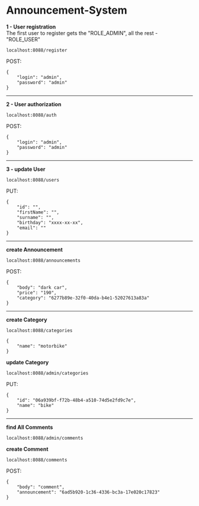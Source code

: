 # Announcement-System
**1 - User registration**  
The first user to register gets the "ROLE_ADMIN", all the rest - "ROLE_USER"  

    localhost:8088/register
 POST:

    {
        "login": "admin",
        "password": "admin"
    }
-----------------------------------------------------------------------------
**2 - User authorization**

    localhost:8088/auth
POST:

    {
        "login": "admin",
        "password": "admin"
    }
-----------------------------------------------------------------------------
**3 - update User**

    localhost:8088/users
PUT:

    {
        "id": "",
        "firstName": "",
        "surname": "",
        "birthday": "xxxx-xx-xx",
        "email": ""
    }
-----------------------------------------------------------------------------
**create Announcement**

    localhost:8088/announcements
POST:

    {
        "body": "dark car",
        "price": "190",
        "category": "6277b89e-32f0-40da-b4e1-52027613a83a"
    }
-----------------------------------------------------------------------------
**create Category**

    localhost:8088/categories

    {
        "name": "motorbike"
    }

**update Category**  
  
    localhost:8088/admin/categories  
PUT:

    {
        "id": "06a939bf-f72b-48b4-a510-74d5e2fd9c7e",
        "name": "bike"
    }

-----------------------------------------------------------------------------
**find All Comments**

    localhost:8088/admin/comments

**create Comment**

    localhost:8088/comments
POST:

    {
        "body": "comment",
        "announcement": "6ad5b920-1c36-4336-bc3a-17e020c17823"
    }